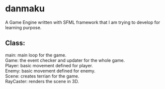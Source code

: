 # danmaku
A Game Engine written with SFML framework that I am trying to develop for learning purpose. <br>
## Class:
main: main loop for the game. <br>
Game: the event checker and updater for the whole game. <br>
Player: basic movement defined for player. <br>
Enemy: basic movement defined for enemy. <br>
Scene: creates terrian for the game. <br>
RayCaster: renders the scene in 3D. <br>


